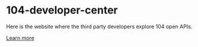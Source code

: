# 104-developer-center
Here is the website where the third party developers explore 104 open APIs.

[Learn more](https://developers.104.com.tw)
